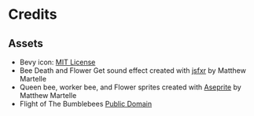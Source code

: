# Credits

## Assets

* Bevy icon: [MIT License](licenses/Bevy_MIT_License.md)
* Bee Death and Flower Get sound effect created with [jsfxr](https://sfxr.me/) by Matthew Martelle
* Queen bee, worker bee, and Flower sprites created with [Aseprite](https://www.aseprite.org/) by Matthew Martelle
* Flight of The Bumblebees [Public Domain](licenses/Flight_of_the_Bumble_Bee_license.md)
